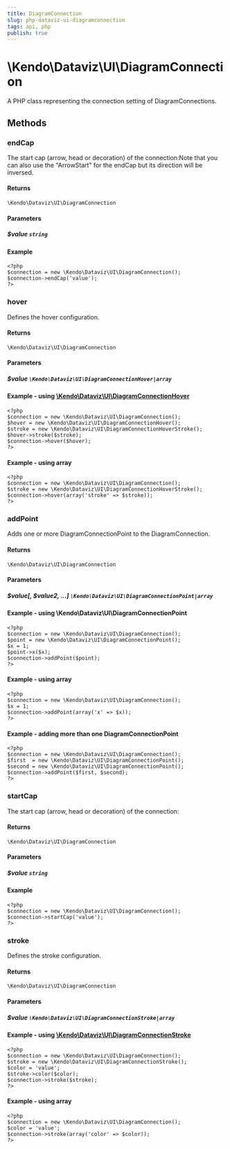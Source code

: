 ```yaml
---
title: DiagramConnection
slug: php-dataviz-ui-diagramconnection
tags: api, php
publish: true
---
```


# \Kendo\Dataviz\UI\DiagramConnection

A PHP class representing the connection setting of DiagramConnections.


## Methods

### endCap
The start cap (arrow, head or decoration) of the connection:Note that you can also use the "ArrowStart" for the endCap but its direction will be inversed.

#### Returns
`\Kendo\Dataviz\UI\DiagramConnection`

#### Parameters

##### $value `string`



#### Example 
    <?php
    $connection = new \Kendo\Dataviz\UI\DiagramConnection();
    $connection->endCap('value');
    ?>

### hover

Defines the hover configuration.

#### Returns
`\Kendo\Dataviz\UI\DiagramConnection`

#### Parameters

##### $value `\Kendo\Dataviz\UI\DiagramConnectionHover|array`


#### Example - using [\Kendo\Dataviz\UI\DiagramConnectionHover](/kendo-ui/api/wrappers/php/Kendo/Dataviz/UI/DiagramConnectionHover)
    <?php
    $connection = new \Kendo\Dataviz\UI\DiagramConnection();
    $hover = new \Kendo\Dataviz\UI\DiagramConnectionHover();
    $stroke = new \Kendo\Dataviz\UI\DiagramConnectionHoverStroke();
    $hover->stroke($stroke);
    $connection->hover($hover);
    ?>

#### Example - using array

    <?php
    $connection = new \Kendo\Dataviz\UI\DiagramConnection();
    $stroke = new \Kendo\Dataviz\UI\DiagramConnectionHoverStroke();
    $connection->hover(array('stroke' => $stroke));
    ?>

### addPoint

Adds one or more DiagramConnectionPoint to the DiagramConnection.

#### Returns
`\Kendo\Dataviz\UI\DiagramConnection`

#### Parameters

##### $value[, $value2, ...] `\Kendo\Dataviz\UI\DiagramConnectionPoint|array`

#### Example - using \Kendo\Dataviz\UI\DiagramConnectionPoint

    <?php
    $connection = new \Kendo\Dataviz\UI\DiagramConnection();
    $point = new \Kendo\Dataviz\UI\DiagramConnectionPoint();
    $x = 1;
    $point->x($x);
    $connection->addPoint($point);
    ?>

#### Example - using array

    <?php
    $connection = new \Kendo\Dataviz\UI\DiagramConnection();
    $x = 1;
    $connection->addPoint(array('x' => $x));
    ?>

#### Example - adding more than one DiagramConnectionPoint

    <?php
    $connection = new \Kendo\Dataviz\UI\DiagramConnection();
    $first  = new \Kendo\Dataviz\UI\DiagramConnectionPoint();
    $second = new \Kendo\Dataviz\UI\DiagramConnectionPoint();
    $connection->addPoint($first, $second);
    ?>

### startCap
The start cap (arrow, head or decoration) of the connection:

#### Returns
`\Kendo\Dataviz\UI\DiagramConnection`

#### Parameters

##### $value `string`



#### Example 
    <?php
    $connection = new \Kendo\Dataviz\UI\DiagramConnection();
    $connection->startCap('value');
    ?>

### stroke

Defines the stroke configuration.

#### Returns
`\Kendo\Dataviz\UI\DiagramConnection`

#### Parameters

##### $value `\Kendo\Dataviz\UI\DiagramConnectionStroke|array`


#### Example - using [\Kendo\Dataviz\UI\DiagramConnectionStroke](/kendo-ui/api/wrappers/php/Kendo/Dataviz/UI/DiagramConnectionStroke)
    <?php
    $connection = new \Kendo\Dataviz\UI\DiagramConnection();
    $stroke = new \Kendo\Dataviz\UI\DiagramConnectionStroke();
    $color = 'value';
    $stroke->color($color);
    $connection->stroke($stroke);
    ?>

#### Example - using array

    <?php
    $connection = new \Kendo\Dataviz\UI\DiagramConnection();
    $color = 'value';
    $connection->stroke(array('color' => $color));
    ?>

